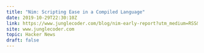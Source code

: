 ```yaml
---
title: "Nim: Scripting Ease in a Compiled Language"
date: 2019-10-29T22:30:10Z
link: https://www.junglecoder.com/blog/nim-early-report?utm_medium=RSS&utm_source=hune
site: www.junglecoder.com
topic: Hacker News
draft: false
---
```

